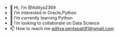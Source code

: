 - 👋 Hi, I’m @Aditya2369
- 👀 I’m interested in Oracle,Python
- 🌱 I’m currently learning Python
- 💞️ I’m looking to collaborate on Data Science
- 📫 How to reach me aditya.pentapati91@gmail.com

<!---
Aditya2369/Aditya2369 is a ✨ special ✨ repository because its `README.md` (this file) appears on your GitHub profile.
You can click the Preview link to take a look at your changes.
--->
